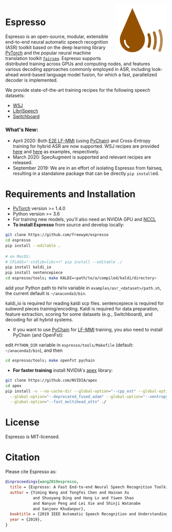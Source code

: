 <img src="espresso/espresso_logo.png" align="right" style="padding-left: 20px" height="160px" />

# Espresso

Espresso is an open-source, modular, extensible end-to-end neural automatic speech recognition (ASR) toolkit based on the deep learning library [PyTorch](https://github.com/pytorch/pytorch) and the popular neural machine translation toolkit [`fairseq`](https://github.com/pytorch/fairseq). Espresso supports distributed training across GPUs and computing nodes, and features various decoding approaches commonly employed in ASR, including look-ahead word-based language model fusion, for which a fast, parallelized decoder is implemented. 

We provide state-of-the-art training recipes for the following speech datasets:
 - [WSJ](https://github.com/freewym/espresso/tree/master/examples/asr_wsj)
 - [LibriSpeech](https://github.com/freewym/espresso/tree/master/examples/asr_librispeech)
 - [Switchboard](https://github.com/freewym/espresso/tree/master/examples/asr_swbd)

### What's New:

- April 2020: Both [E2E LF-MMI](https://www.isca-speech.org/archive/Interspeech_2018/pdfs/1423.pdf) (using [PyChain](https://github.com/YiwenShaoStephen/pychain)) and Cross-Entropy training for hybrid ASR are now supported. WSJ recipes are provided [here](https://github.com/freewym/espresso/tree/master/examples/asr_wsj/run_chain_e2e.sh) and [here](https://github.com/freewym/espresso/tree/master/examples/asr_wsj/run_xent.sh) as examples, respectively.
- March 2020: SpecAugment is supported and relevant recipes are released.
- September 2019: We are in an effort of isolating Espresso from fairseq, resulting in a standalone package that can be directly `pip install`ed.

# Requirements and Installation

* [PyTorch](http://pytorch.org/) version >= 1.4.0
* Python version >= 3.6
* For training new models, you'll also need an NVIDIA GPU and [NCCL](https://github.com/NVIDIA/nccl)
* **To install Espresso** from source and develop locally:
```bash
git clone https://github.com/freewym/espresso
cd espresso
pip install --editable .

# on MacOS:
# CFLAGS="-stdlib=libc++" pip install --editable ./
pip install kaldi_io
pip install sentencepiece
cd espresso/tools; make KALDI=<path/to/a/compiled/kaldi/directory>
```
add your Python path to `PATH` variable in `examples/asr_<dataset>/path.sh`, the current default is `~/anaconda3/bin`.

kaldi\_io is required for reading kaldi scp files. sentencepiece is required for subword pieces training/encoding.
Kaldi is required for data preparation, feature extraction, scoring for some datasets (e.g., Switchboard), and decoding for all hybrid systems.
* If you want to use [PyChain](https://github.com/YiwenShaoStephen/pychain) for [LF-MMI](https://www.isca-speech.org/archive/Interspeech_2016/pdfs/0595.PDF) training, you also need to install PyChain (and OpenFst):

edit `PYTHON_DIR` variable in `espresso/tools/Makefile` (default: `~/anaconda3/bin`), and then
```bash
cd espresso/tools; make openfst pychain
```
* **For faster training** install NVIDIA's [apex](https://github.com/NVIDIA/apex) library:
```bash
git clone https://github.com/NVIDIA/apex
cd apex
pip install -v --no-cache-dir --global-option="--cpp_ext" --global-option="--cuda_ext" \
  --global-option="--deprecated_fused_adam" --global-option="--xentropy" \
  --global-option="--fast_multihead_attn" ./
```

# License

Espresso is MIT-licensed.

# Citation

Please cite Espresso as:

```bibtex
@inproceedings{wang2019espresso,
  title = {Espresso: A Fast End-to-end Neural Speech Recognition Toolkit},
  author = {Yiming Wang and Tongfei Chen and Hainan Xu 
            and Shuoyang Ding and Hang Lv and Yiwen Shao 
            and Nanyun Peng and Lei Xie and Shinji Watanabe 
            and Sanjeev Khudanpur},
  booktitle = {2019 IEEE Automatic Speech Recognition and Understanding Workshop (ASRU)},
  year = {2019},
}
```

